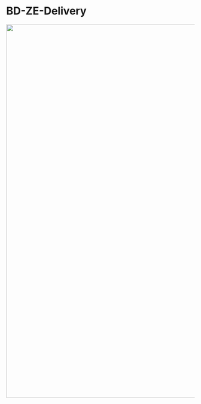 # BD-ZE-Delivery
<div align="center">
<img src="https://github.com/Kayquin/BD_ZE_DELIVERY/assets/104329791/ec1296f1-45c6-443b-a40a-092671234c5d" width="1000px" />
</div>

